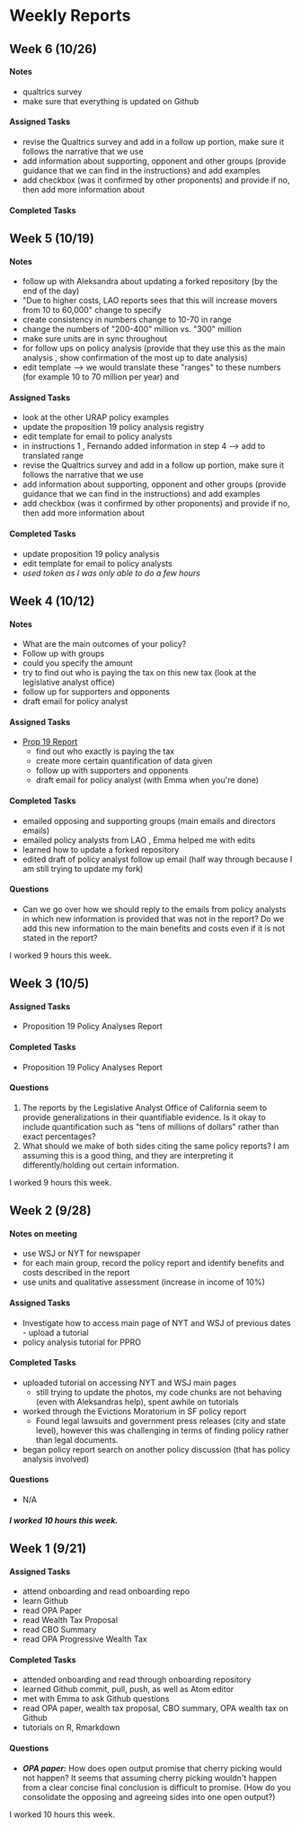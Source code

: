 # Weekly Reports

## Week 6 (10/26)
#### Notes
- qualtrics survey
- make sure that everything is updated on Github

#### Assigned Tasks
- revise the Qualtrics survey and add in a follow up portion, make sure it follows the narrative that we use
- add information about supporting, opponent and other groups (provide guidance that we can find in the instructions) and add examples
- add checkbox (was it confirmed by other proponents) and provide if no, then add more information about

#### Completed Tasks

## Week 5 (10/19)
#### Notes
- follow up with Aleksandra about updating a forked repository (by the end of the day)
- "Due to higher costs, LAO reports sees that this will increase movers from 10 to 60,000" change to specify
- create consistency in numbers change to 10-70 in range
- change the numbers of "200-400" million vs. "300" million
- make sure units are in sync throughout
- for follow ups on policy analysis (provide that they use this as the main analysis , show confirmation of the most up to date analysis)
- edit template --> we would translate these "ranges" to these numbers (for example 10 to 70 million per year) and

#### Assigned Tasks
- look at the other URAP policy examples
 - update the proposition 19 policy analysis registry
 - edit template for email to policy analysts
 - in instructions 1 , Fernando added information in step 4 --> add to translated range
 - revise the Qualtrics survey and add in a follow up portion, make sure it follows the narrative that we use
 - add information about supporting, opponent and other groups (provide guidance that we can find in the instructions) and add examples
 - add checkbox (was it confirmed by other proponents) and provide if no, then add more information about

#### Completed Tasks
- update proposition 19 policy analysis
- edit template for email to policy analysts
- *used token as I was only able to do a few hours*

## Week 4 (10/12)
#### Notes
- What are the main outcomes of your policy?
- Follow up with groups
- could you specify the amount
- try to find out who is paying the tax on this new tax (look at the legislative analyst office)
- follow up for supporters and opponents
- draft email for policy analyst

#### Assigned Tasks
- [Prop 19 Report](https://github.com/BITSS-OPA/policy-analysis-registry/blob/master/reports/06-Lauren-proposition-19.md)
  - find out who exactly is paying the tax
  - create more certain quantification of data given
  - follow up with supporters and opponents
  - draft email for policy analyst (with Emma when you're done)

#### Completed Tasks
- emailed opposing and supporting groups (main emails and directors emails)
- emailed policy analysts from LAO , Emma helped me with edits
- learned how to update a forked repository
- edited draft of policy analyst follow up email (half way through because I am still trying to update my fork)

#### Questions
- Can we go over how we should reply to the emails from policy analysts in which new information is provided that was not in the report? Do we add this new information to the main benefits and costs even if it is not stated in the report?

I worked 9 hours this week.

## Week 3 (10/5)

#### Assigned Tasks
- Proposition 19 Policy Analyses Report

#### Completed Tasks
- Proposition 19 Policy Analyses Report

#### Questions
1. The reports by the Legislative Analyst Office of California seem to provide generalizations in their quantifiable evidence. Is it okay to include quantification such as "tens of millions of dollars" rather than exact percentages?
2. What should we make of both sides citing the same policy reports? I am assuming this is a good thing, and they are interpreting it differently/holding out certain information.

I worked 9 hours this week.

## Week 2 (9/28)
#### Notes on meeting
- use WSJ or NYT for newspaper
- for each main group, record the policy report and identify benefits and costs described in the report
- use units and qualitative assessment (increase in income of 10%)

#### Assigned Tasks
- Investigate how to access main page of NYT and WSJ of previous dates - upload a tutorial
- policy analysis tutorial for PPRO

#### Completed Tasks
- uploaded tutorial on accessing NYT and WSJ main pages
  - still trying to update the photos, my code chunks are not behaving (even with Aleksandras help), spent awhile on tutorials
- worked through the Evictions Moratorium in SF policy report
  - Found legal lawsuits and government press releases (city and state level), however this was challenging in terms of finding policy rather than legal documents.
- began policy report search on another policy discussion (that has policy analysis involved)

#### Questions
- N/A

##### I worked 10 hours this week.

## Week 1 (9/21)
#### Assigned Tasks
- attend onboarding and read onboarding repo
- learn Github
- read OPA Paper
- read Wealth Tax Proposal
- read CBO Summary
- read OPA Progressive Wealth Tax

#### Completed Tasks
- attended onboarding and read through onboarding repository
- learned Github commit, pull, push, as well as Atom editor
- met with Emma to ask Github questions
- read OPA paper, wealth tax proposal, CBO summary, OPA wealth tax on Github
- tutorials on R, Rmarkdown

#### Questions
- __*OPA paper:*__ How does open output promise that cherry picking would not happen? It seems that assuming cherry picking wouldn't happen from a clear concise final conclusion is difficult to promise. (How do you consolidate the opposing and agreeing sides into one open output?)

I worked 10 hours this week.
